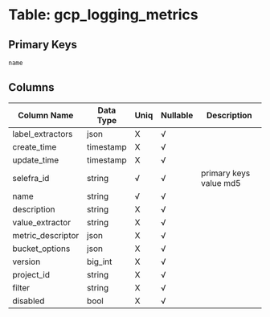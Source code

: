 # Table: gcp_logging_metrics

## Primary Keys 

```
name
```


## Columns 

|  Column Name   |  Data Type  | Uniq | Nullable | Description | 
|  ----  | ----  | ----  | ----  | ---- | 
| label_extractors | json | X | √ |  | 
| create_time | timestamp | X | √ |  | 
| update_time | timestamp | X | √ |  | 
| selefra_id | string | √ | √ | primary keys value md5 | 
| name | string | √ | √ |  | 
| description | string | X | √ |  | 
| value_extractor | string | X | √ |  | 
| metric_descriptor | json | X | √ |  | 
| bucket_options | json | X | √ |  | 
| version | big_int | X | √ |  | 
| project_id | string | X | √ |  | 
| filter | string | X | √ |  | 
| disabled | bool | X | √ |  | 


